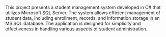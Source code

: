 This project presents a student management system developed in C# that utilizes Microsoft SQL Server.
The system allows efficient management of student data, including enrollment, records, and information storage in an MS SQL database. 
The application is designed for simplicity and effectiveness in handling various aspects of student administration.
